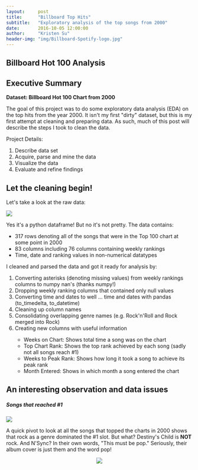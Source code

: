```yaml
---
layout:     post
title:      "Billboard Top Hits"
subtitle:   "Exploratory analysis of the top songs from 2000"
date:       2016-10-05 12:00:00
author:     "Kristen Su"
header-img: "img/Billboard-Spotify-logo.jpg"
---
```


<h2 class="pageTitle"> Billboard Hot 100 Analysis </h2>

<div>
<h2 class="section-heading">Executive Summary</h2>
  <p><b>Dataset: Billboard Hot 100 Chart from 2000</b></p>
  <p> The goal of this project was to do some exploratory data analysis (EDA) on the top hits from the year 2000. It isn't my first "dirty" dataset, but this is my first attempt at cleaning and preparing data. As such, much of this post will describe the steps I took to clean the data.
  </p>
  <p>Project Details:
  <ol>
    <li> Describe data set </li>
    <li> Acquire, parse and mine the data </li>
    <li> Visualize the data </li>
    <li> Evaluate and refine findings </li>
  </ol>
</div>

<div>
<h2 class="section-heading">Let the cleaning begin!</h2>
  <p> Let's take a look at the raw data: </p>
    <a href="#">
      <img src="{{ site.baseurl }}/img/project-2/bb_raw.png">
    </a>
  <p>Yes it's a python dataframe! But no it's not pretty. The data contains:
    <ul>
      <li>317 rows denoting all of the songs that were in the Top 100 chart at some point in 2000</li>
      <li>83 columns including 76 columns containing weekly rankings </li>
      <li>Time, date and ranking values in non-numerical datatypes </li>
    </ul>
  </p>
  <p>I cleaned and parsed the data and got it ready for analysis by:
    <ol>
      <li>Converting asterisks (denoting missing values) from weekly rankings columns to numpy nan's (thanks numpy!)</li>
      <li>Dropping weekly ranking columns that contained only null values</li>
      <li>Converting time and dates to well ... time and dates with pandas (to_timedelta, to_datetime)</li>
      <li>Cleaning up column names</li>
      <li>Consolidating overlapping genre names (e.g. Rock'n'Roll and Rock merged into Rock)</li>
      <li>Creating new columns with useful information</li>
        <ul>
          <li>Weeks on Chart: Shows total time a song was on the chart</li>
          <li>Top Chart Rank: Shows the top rank achieved by each song (sadly not all songs reach #1)</li>
          <li>Weeks to Peak Rank: Shows how long it took a song to achieve its peak rank</li>
          <li>Month Entered: Shows in which month a song entered the chart</li>
        </ul>
    </ol>
  </p>
  </div>

<div>
<h2 class="section-heading">An interesting observation and data issues</h2>
  <h5> Songs that reached #1 </h5>
  <a href="#">
    <img src="{{ site.baseurl }}/img/project-2/bb_top.png">
  </a>
  <p>A quick pivot to look at all the songs that topped the charts in 2000 shows that rock as a genre dominated the #1 slot. But what? Destiny's Child is <b>NOT</b> rock. And N'Sync? In their own words, "This must be pop." Seriously, their album cover is just them and the word pop!
  </p>
    <div align="center">
    <a href="#">
      <img src="https://upload.wikimedia.org/wikipedia/en/e/e8/Pop_single_cover.jpg">
    </a>
    </div>


</div>
